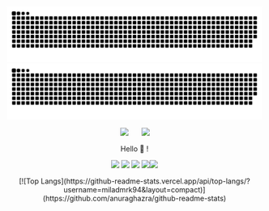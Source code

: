 
![github contribution grid snake animation](https://raw.githubusercontent.com/d-exclaimation/d-exclaimation/output/github-contribution-grid-snake-dark.svg#gh-dark-mode-only)![github contribution grid snake animation](https://raw.githubusercontent.com/d-exclaimation/d-exclaimation/output/github-contribution-grid-snake.svg#gh-light-mode-only)

<p align="center"><a href="https://www.instagram.com/milad_rastgo0/" target="blank" style="padding: 2px" > <img  src="https://i.imgur.com/OWdUupI.png" width="32" /></a> &nbsp;&nbsp; &nbsp;&nbsp;<a href="https://www.linkedin.com/in/milad-rastgoo-mrk" target="blank" ><img  src="https://i.imgur.com/78apom3.png" width="32" /></a>

<p align="center">Hello 👋 ! </p>

<p align="center"><img  src="https://img.shields.io/badge/-Javascript-%23F7DF1E" width="66" /> <img  src="https://img.shields.io/badge/-CSS-%231572B6" width="34" />   <img  src="https://img.shields.io/badge/-HTML-%23E34F26" width="43" /> <img  src="https://img.shields.io/badge/-React-%2361DAFB" width="43" /><img  src="https://img.shields.io/badge/-Firebase-%23FFCA28" width="59" /> </p>


<p align="center">
[![Top Langs](https://github-readme-stats.vercel.app/api/top-langs/?username=miladmrk94&layout=compact)](https://github.com/anuraghazra/github-readme-stats)

</p>
